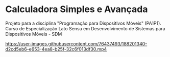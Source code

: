 
# Calculadora Simples e Avançada

Projeto para a disciplina "Programação para Dispositivos Móveis" (PA1P1).
Curso de Especialização Lato Sensu em Desenvolvimento de Sistemas para Dispositivos Móveis - SDM

https://user-images.githubusercontent.com/76437493/188201340-d2cd5eb6-e653-4ea8-b25f-32c6f013df30.mp4
